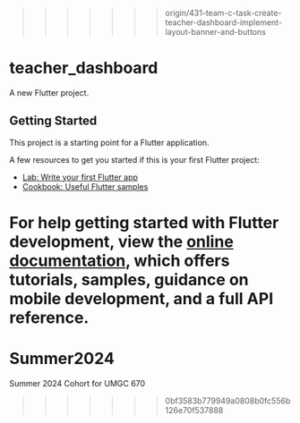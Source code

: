 >>>>>>> origin/431-team-c-task-create-teacher-dashboard-implement-layout-banner-and-buttons

# teacher_dashboard

A new Flutter project.

## Getting Started

This project is a starting point for a Flutter application.

A few resources to get you started if this is your first Flutter project:

- [Lab: Write your first Flutter app](https://docs.flutter.dev/get-started/codelab)
- [Cookbook: Useful Flutter samples](https://docs.flutter.dev/cookbook)

For help getting started with Flutter development, view the
[online documentation](https://docs.flutter.dev/), which offers tutorials,
samples, guidance on mobile development, and a full API reference.
=======
# Summer2024
Summer 2024 Cohort for UMGC 670
>>>>>>> 0bf3583b779949a0808b0fc556b126e70f537888
